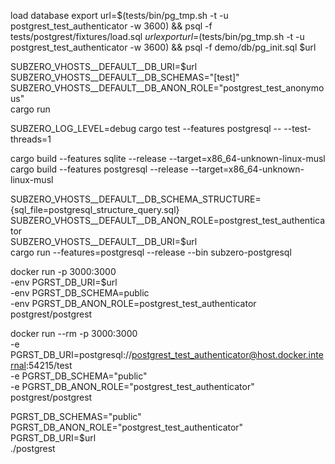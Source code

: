 load database
export url=$(tests/bin/pg_tmp.sh -t -u postgrest_test_authenticator -w 3600) && psql -f tests/postgrest/fixtures/load.sql $url
export url=$(tests/bin/pg_tmp.sh -t -u postgrest_test_authenticator -w 3600) && psql -f demo/db/pg_init.sql $url


SUBZERO_VHOSTS__DEFAULT__DB_URI=$url \
SUBZERO_VHOSTS__DEFAULT__DB_SCHEMAS="[test]" \
SUBZERO_VHOSTS__DEFAULT__DB_ANON_ROLE="postgrest_test_anonymous" \
cargo run

SUBZERO_LOG_LEVEL=debug cargo test --features postgresql -- --test-threads=1

cargo build --features sqlite --release --target=x86_64-unknown-linux-musl
cargo build --features postgresql --release --target=x86_64-unknown-linux-musl

SUBZERO_VHOSTS__DEFAULT__DB_SCHEMA_STRUCTURE={sql_file=postgresql_structure_query.sql} \
SUBZERO_VHOSTS__DEFAULT__DB_ANON_ROLE=postgrest_test_authenticator \
SUBZERO_VHOSTS__DEFAULT__DB_URI=$url \
cargo run --features=postgresql --release --bin subzero-postgresql

docker run -p 3000:3000 \
-env PGRST_DB_URI=$url \
-env PGRST_DB_SCHEMA=public \
-env PGRST_DB_ANON_ROLE=postgrest_test_authenticator \
postgrest/postgrest

docker run --rm -p 3000:3000 \
-e PGRST_DB_URI=postgresql://postgrest_test_authenticator@host.docker.internal:54215/test \
-e PGRST_DB_SCHEMA="public" \
-e PGRST_DB_ANON_ROLE="postgrest_test_authenticator" \
postgrest/postgrest


PGRST_DB_SCHEMAS="public" \
PGRST_DB_ANON_ROLE="postgrest_test_authenticator" \
PGRST_DB_URI=$url \
./postgrest
